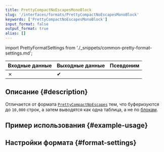 ```yaml
---
title: PrettyCompactNoEscapesMonoBlock
slug: '/interfaces/formats/PrettyCompactNoEscapesMonoBlock'
keywords: ['PrettyCompactNoEscapesMonoBlock']
input_format: false
output_format: true
alias: []
---
```


import PrettyFormatSettings from './_snippets/common-pretty-format-settings.md';

| Входные данные | Выходные данные | Псевдоним |
|----------------|----------------|-----------|
| ✗              | ✔              |           |

## Описание {#description}

Отличается от формата [`PrettyCompactNoEscapes`](./PrettyCompactNoEscapes.md) тем, что буферизуются до `10,000` строк,
а затем выводятся как одна таблица, а не по [блокам](/development/architecture#block).

## Пример использования {#example-usage}

## Настройки формата {#format-settings}

<PrettyFormatSettings/>
